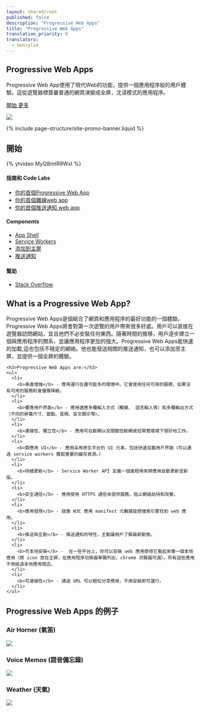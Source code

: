 ```yaml
---
layout: shared/root
published: false
description: "Progressive Web Apps"
title: "Progressive Web Apps"
translation_priority: 0
translators:
  - henrylim  
---
```


<div class="wf-landing-section">
  <div class="page-content mdl-grid">
    <div class="mdl-cell mdl-cell--8-col mdl-cell--5-col-tablet">
      <h2>Progressive Web Apps</h2>
      <p>Progressive Web App使用了現代Web的功能，提供一個應用程序般的用戶體驗。這從遊覽器標簽裏普通的網頁演變成全屏，沈浸模式的應用程序。</p>
      <p>
        <a href="#getstarted" class="mdl-button mdl-js-button mdl-button--raised mdl-button--colored">
          開始
        </a>
        <a href="#learnmore" class="mdl-button mdl-js-button mdl-button--raised mdl-button--colored pwa-left-margin">
          更多
        </a>
      </p>
    </div>
    <div class="mdl-cell mdl-cell--4-col mdl-cell--3-col-tablet mdl-cell--hide-phone">
      <img src="/web/imgs/pwa-voice-memos_framed.png">
    </div>
  </div>
</div>

{% include page-structure/site-promo-banner.liquid %}

<div id="getstarted" class="wf-landing-section wf-pwa-gs wf-secondaryheading">
  <div class="page-content mdl-grid">
    <h2 class="mdl-cell mdl-cell--12-col">
      開始
    </h2>
    <div class="mdl-cell mdl-cell--6-col mdl-cell--8-col-tablet">
      {% ytvideo MyQ8mtR9WxI %}
    </div>
    <div class="mdl-cell mdl-cell--6-col mdl-cell--8-col-tablet">
      <h4>指南和 Code Labs</h4>
      <ul>
        <li><a href="/web/fundamentals/getting-started/your-first-progressive-web-app/">你的首個Progressive Web App</a></li>
        <li><a href="/web/fundamentals/getting-started/your-first-offline-web-app/">你的首個離線web app</a></li>
        <li><a href="/web/fundamentals/getting-started/push-notifications/">你的首個推送通知 web app</a></li>
      </ul>
      <h4>Components</h4>
      <ul>
        <li><a href="/web/updates/2015/11/app-shell">App Shell</a></li>
        <li><a href="https://slightlyoff.github.io/ServiceWorker/spec/service_worker/">Service Workers</a></li>
        <li><a href="/web/fundamentals/engage-and-retain/simplified-app-installs/">添加到主屏</a></li>
        <li><a href="/web/fundamentals/engage-and-retain/push-notifications/">推送通知</a></li>
      </ul>
      <h4>幫助</h4>
      <ul>
        <li><a href="http://stackoverflow.com/questions/tagged/progressive-web-apps">Stack Overflow</a></li>
      </ul>
    </div>
  </div>
</div>

<div id="learnmore" class="wf-landing-section">
  <div class="page-content">
    <h2>What is a Progressive Web App?</h2>
    <p>
      Progressive Web Apps是個結合了網頁和應用程序的最好功能的一個體驗。Progressive Web Apps將會對第一次遊覽的用戶帶來很多好處。用戶可以直接在遊覽器訪問網站，並且他們不必安裝任何東西。隨著時間的推移，用戶逐步建立一個與應用程序的關系，並讓應用程序更加的強大。Progressive Web Apps能快速的加載,這也包括不穩定的網絡。他也能發送相關的推送通知，也可以添加至主屏，並提供一個全屏的體驗。
    </p>

    <h3>Progressive Web Apps are:</h3>
    <ul>
      <li>
        <b>漸進增強</b> - 應用運行在盡可能多的環境中。它會使用任何可用的服務，如果沒有可用的服務則會優雅降級。
      </li>
      <li>
        <b>響應用戶界面</b> - 應用適應多種輸入方式（觸摸、 語言輸入等）和多種輸出方式（不同的屏幕尺寸、震動、音頻、盲文顯示等）。
      </li>
      <li>
        <b>連接性、獨立性</b> - 應用可在斷網以及間歇性斷網或低帶寬環境下很好地工作。
      </li>
      <li>
        <b>類應用 UI</b> - 應用采用原生平台的 UI 元素，包括快速加載用戶界面（可以通過 service workers 獲取重要的緩存資源。)
      </li>
      <li>
        <b>持續更新</b> - Service Worker API 定義一個進程用來將應用自動更新至新版。
      </li>
      <li>
        <b>安全通信</b> - 應用使用 HTTPS 通信來提供服務，阻止網絡劫持和攻擊。
      </li>
      <li>
        <b>應用發現</b> - 就像 W3C 應用 manifest 元數據能使搜索引擎找到 web 應用。
      </li>
      <li>
        <b>推送與互動</b> - 推送通知的特性，主動讓用戶了解最新動態。
      </li>
      <li>
        <b>可本地安裝</b> -  在一些平台上，你可以安裝 web 應用使得它看起來像一個本地應用（將 icon 放在主屏，在應用程序切換器單獨列出，chrome 浏覽器可選）。所有這些應用不用經過本地應用商店。
      </li>
      <li>
        <b>可連接性</b> - 通過 URL 可以輕松分享應用，不用安裝即可運行。
      </li>
    </ul>
  </div>
</div>

<style>
  .pwa-image {
    max-width: 300px;
  }
</style>

<div class="wf-landing-section wf-secondaryheading">
  <div class="page-content mdl-grid">
    <h2 class="mdl-cell mdl-cell--12-col">
      Progressive Web Apps 的例子
    </h2>
    <div class="mdl-cell mdl-cell--4-col mdl-cell--4-col-tablet mdl-typography--text-center">
      <h3>Air Horner (氣笛)</h3>
      <a href="https://airhorner.com/">
        <img src="/web/imgs/pwa-airhorner.png" class="pwa-image">
      </a>
    </div>
    <div class="mdl-cell mdl-cell--4-col mdl-cell--4-col-tablet mdl-typography--text-center">
      <h3>Voice Memos (語音備忘錄)</h3>
      <a href="https://voice-memos.appspot.com/">
        <img src="/web/imgs/pwa-voice-memos.png" class="pwa-image">
      </a>
    </div>
    <div class="mdl-cell mdl-cell--4-col mdl-cell--4-col-tablet mdl-typography--text-center">
      <h3>Weather (天氣)</h3>
      <a href="https://weather-pwa-sample.firebaseapp.com/final/">
        <img src="/web/imgs/pwa-weather.png" class="pwa-image">
      </a>
    </div>
  </div>
</div>
